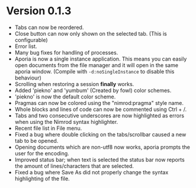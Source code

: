Version 0.1.3
=============

* Tabs can now be reordered.
* Close button can now only shown on the selected tab. (This is configurable)
* Error list.
* Many bug fixes for handling of processes.
* Aporia is now a single instance application. This means you can easily
  open documents from the file manager and it will open in the same aporia window.
  (Compile with ``-d:noSingleInstance`` to disable this behaviour)
* Scrolling when restoring a session **finally** works.
* Added 'piekno' and 'yumbum' (Created by fowl) color schemes.
* 'piekno' is now the default color scheme.
* Pragmas can now be colored using the "nimrod:pragma" style name.
* Whole blocks and lines of code can now be commented using Ctrl + /.
* Tabs and two consecutive underscores are now highlighted as errors when using
the Nimrod syntax highlighter.
* Recent file list in File menu.
* Fixed a bug where double clicking on the tabs/scrollbar caused a new tab to
  be opened.
* Opening documents which are non-utf8 now works, aporia prompts the user for
  the encoding.
* Improved status bar; when text is selected the status bar now reports the
  amount of lines/characters that are selected.
* Fixed a bug where Save As did not properly change the syntax highlighting of
  the file.